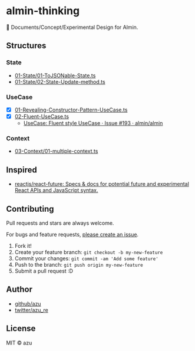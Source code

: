 # almin-thinking

:thought_balloon: Documents/Concept/Experimental Design for Almin.

## Structures

### State

- [01-State/01-ToJSONable-State.ts](./01-State/01-ToJSONable-State.ts)
- [01-State/02-State-Update-method.ts](./01-State/02-State-Update-method.ts)

### UseCase

- [x] [01-Revealing-Constructor-Pattern-UseCase.ts](./02-UseCase/01-Revealing-Constructor-Pattern-UseCase.ts)
- [x] [02-Fluent-UseCase.ts](./02-UseCase/02-Fluent-UseCase.ts)
    - [UseCase: Fluent style UseCase · Issue #193 · almin/almin](https://github.com/almin/almin/issues/193 "UseCase: Fluent style UseCase · Issue #193 · almin/almin")

### Context

- [03-Context/01-multiple-context.ts](./03-Context/03-Context/01-multiple-context.ts)



## Inspired

- [reactjs/react-future: Specs & docs for potential future and experimental React APIs and JavaScript syntax.](https://github.com/reactjs/react-future "reactjs/react-future: Specs &amp; docs for potential future and experimental React APIs and JavaScript syntax.")

## Contributing

Pull requests and stars are always welcome.

For bugs and feature requests, [please create an issue](https://github.com/almin/almin-thinking/issues).

1. Fork it!
2. Create your feature branch: `git checkout -b my-new-feature`
3. Commit your changes: `git commit -am 'Add some feature'`
4. Push to the branch: `git push origin my-new-feature`
5. Submit a pull request :D

## Author

- [github/azu](https://github.com/azu)
- [twitter/azu_re](https://twitter.com/azu_re)

## License

MIT © azu

